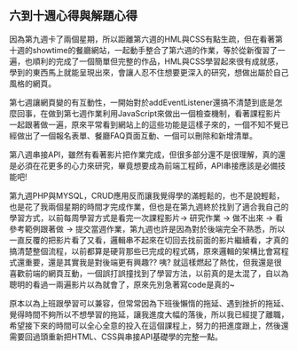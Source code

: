 ## 六到十週心得與解題心得


因為第九週卡了兩個星期，所以距離第六週的HML與CSS有點生疏，但在看著第十週的showtime的餐廳網站，一起動手整合了第六週的作業，等於從新復習了一遍，也順利的完成了一個簡單但完整的作品，HML與CSS學習起來很有成就感，學到的東西馬上就能呈現出來，會讓人忍不住想要更深入的研究，想做出屬於自己風格的網頁。

第七週讓網頁變的有互動性，一開始對於addEventListener還搞不清楚到底是怎麼回事，在做到第七週作業利用JavaScript來做出一個檢查機制，看著課程影片一起跟著做一遍，原來平常看到網站上的這些功能是這樣子來的，一個不知不覺已經做出了一個報名表單、餐廳FAQ頁面互動、一個可以刪除和新增清單。

第八週串接API，雖然有看著影片把作業完成，但很多部分還不是很理解，真的還是必須在花更多的心力來研究，畢竟想要成為前端工程師，API串接應該是必備技能吧!

第九週PHP與MYSQL，CRUD應用反而讓我覺得學的滿輕鬆的，也不是說輕鬆，也是花了我兩個星期的時間才完成作業，但也是在第九週終於找到了適合我自己的學習方式，以前每周學習方式是看完一次課程影片-> 研究作業 -> 做不出來 -> 看參考範例跟著做 -> 提交當週作業，第九週也許是因為對於後端完全不熟悉，所以一直反覆的把影片看了又看，邏輯串不起來在切回去找前面的影片繼續看，才真的搞清楚整個流程，以前都算是硬背那些已完成的程式碼，原來邏輯的架構比會寫程式還重要，還是其實我是對後端更有興趣?? 咦? 就這樣燃起了熱忱，但我還是很喜歡前端的網頁互動，一個誤打誤撞找到了學習方法，以前真的是太混了，自以為聰明的看過一兩遍影片以為就會了，原來先別急著寫code是真的~

原本以為上班跟學習可以兼容，但常常因為下班後懶惰的拖延、遇到挫折的拖延、覺得時間不夠所以不想學習的拖延，讓我進度大幅的落後，所以我已經提了離職，希望接下來的時間可以全心全意的投入在這個課程上，努力的把進度跟上，然後還需要回過頭重新把HTML、CSS與串接API基礎學的完整一點。